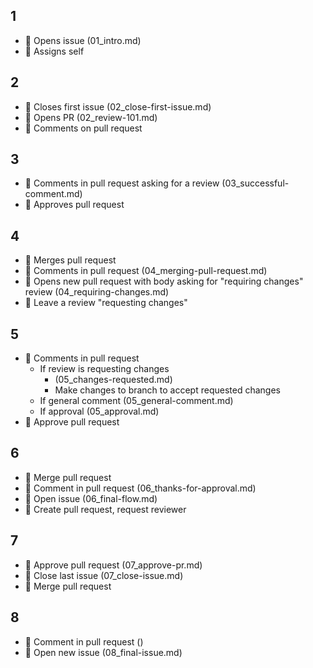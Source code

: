## 1

- 🤖 Opens issue (01_intro.md)
- 👤 Assigns self

## 2

- 🤖 Closes first issue (02_close-first-issue.md)
- 🤖 Opens PR (02_review-101.md)
- 👤 Comments on pull request

## 3

- 🤖 Comments in pull request asking for a review (03_successful-comment.md)
- 👤 Approves pull request

## 4

- 🤖 Merges pull request
- 🤖 Comments in pull request (04_merging-pull-request.md)
- 🤖 Opens new pull request with body asking for "requiring changes" review (04_requiring-changes.md)
- 👤 Leave a review "requesting changes"

## 5

- 🤖 Comments in pull request
  - If review is requesting changes
    - (05_changes-requested.md)
    - Make changes to branch to accept requested changes
  - If general comment (05_general-comment.md)
  - If approval (05_approval.md)
- 👤 Approve pull request

## 6

- 🤖 Merge pull request
- 🤖 Comment in pull request (06_thanks-for-approval.md)
- 🤖 Open issue (06_final-flow.md)
- 👤 Create pull request, request reviewer

## 7

- 🤖 Approve pull request (07_approve-pr.md)
- 🤖 Close last issue (07_close-issue.md)
- 👤 Merge pull request

## 8

- 🤖 Comment in pull request ()
- 🤖 Open new issue (08_final-issue.md)
